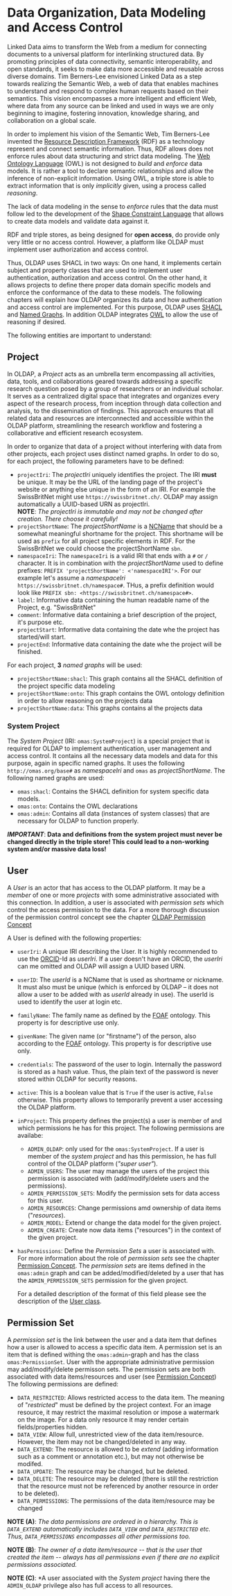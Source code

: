# Data Organization, Data Modeling and Access Control

Linked Data aims to transform the Web from a medium for connecting documents to a universal platform for
interlinking structured data. By promoting principles of data connectivity, semantic interoperability,
and open standards, it seeks to make data more accessible and reusable across diverse domains.
Tim Berners-Lee envisioned Linked Data as a step towards realizing the Semantic Web, a web of data that
enables machines to understand and respond to complex human requests based on their semantics.
This vision encompasses a more intelligent and efficient Web, where data from any source can be linked
and used in ways we are only beginning to imagine, fostering innovation, knowledge sharing, and
collaboration on a global scale.

In order to implement his vision of the Semantic Web, Tim Berners-Lee invented the
[Resource Description Framework](https://en.wikipedia.org/wiki/Resource_Description_Framework)
(RDF) as a technology represent and connect semantic information. Thus, RDF allows does not enforce
rules about data structuring and strict data modeling. The
[Web Ontology Language](https://en.wikipedia.org/wiki/Web_Ontology_Language) (OWL) is not designed
to *build* and *enforce* data models. It is rather a tool to declare semantic relationships and allow
the inference of non-explicit information. Using OWL, a triple store is able to extract information that
is only *implicitly* given, using a process called *reasoning*.

The lack of data modeling in the sense to *enforce* rules that the data must follow led to the development
of the [Shape Constraint Language](https://en.wikipedia.org/wiki/SHACL) that allows to create data models
and validate data against it.

RDF and triple stores, as being designed for **open access**, do provide only very little or no access control.
However, a platform like OLDAP must implement user authorization and access control.

Thus, OLDAP uses SHACL in two ways: On one hand, it implements certain subject and property classes that are
used to implement user authentication, authorization and access control. On the other hand, it allows projects
to define there proper data domain specific models and enforce the conformance of the data to these models.
The following chapters will explain how OLDAP organizes its data and how authentication and access control
are implemented. For this purpose, OLDAP uses [SHACL](https://en.wikipedia.org/wiki/SHACL) and
[Named Graphs](https://en.wikipedia.org/wiki/Named_graph). In addition OLDAP integrates
[OWL](https://en.wikipedia.org/wiki/Web_Ontology_Language) to allow the use of reasoning if desired.

The following entities are important to understand:

## Project

In OLDAP, a *Project* acts as an umbrella term encompassing all activities, data, tools, and collaborations
geared towards addressing a specific research question posed by a group of researchers or an individual scholar.
It serves as a centralized digital space that integrates and organizes every aspect of the research process,
from inception through data collection and analysis, to the dissemination of findings. This approach ensures
that all related data and resources are interconnected and accessible within the OLDAP platform, streamlining
the research workflow and fostering a collaborative and efficient research ecosystem.

In order to organize that data of a project without interfering with data from other projects, each project
uses distinct named graphs. In order to do so, for each project, the following parameters have to be defined:

- `projectIri`: The *projectIri* uniquely identifies the project. The IRI **must** be unique. It may be the
  URL of the landing page of the project's website or anything else unique in the form of an IRI. For
  example the SwissBritNet might use `https://swissbritnet.ch/`. OLDAP may assign automatically a UUID-based
  URN as projectIri.  
  **NOTE**: *The projectIri is immutable and may not be changed after creation. There choose it carefully!*
- `projectShortName`: The *projectShortName* is a [NCName](/python_docstrings/datatypes#oldaplib.src.helpers.datatypes.NCName)
  that should be a somewhat meaningful shortname for the project. This shortname will be used as `prefix` for
  all project specific elements in RDF. For the SwissBritNet we could choose the projectShortName `sbn`.
- `namespaceIri`: The `namespaceIri` is a valid IRI that ends with a `#` or `/` character. It is in combination
  with the *projectShortName* used to define prefixes: `PREFIX 'projectShortName': <'namespaceIRI'>`. For our
  example let's assume a *namespaceIri* `https://swissbritnet.ch/namespace#`. THus, a prefix definition would
  look like `PREFIX sbn: <https://swissbritnet.ch/namespace#>`.
- `label`: Informative data containing the human readable name of the Project, e.g. "SwissBritNet"
- `comment`: Informative data containing a brief description of the project, it's purpose etc.
- `projectStart`: Informative data containing the date whe the project has started/will start.
- `projectEnd`: Informative data containing the date whe the project will be finished.

For each project, **3** *named graphs* will be used:

- `projectShortName:shacl`: This graph contains all the SHACL definition of the project specific data modeling
- `projectShortName:onto`: This graph contains the OWL ontology definition in order to allow reasoning on the
  projects data
- `projectShortName:data`: This graphs contains al the projects data


### System Project

The *System Project* (IRI: `omas:SystemProject`) is a special project that is required for OLDAP to implement authentication,
user management and access control. It contains all the necessary data models and data for this purpose, again
in specific named graphs. It uses the following `http://omas.org/base#` as *namespaceIri* and `omas` as
*projectShortName*. The following named graphs are used:

- `omas:shacl`: Contains the SHACL definition for system specific data models.
- `omas:onto`: Contains the OWL declarations
- `omas:admin`: Contains all data (instances of system classes) that are necessary for OLDAP to function
  properly.

***IMPORTANT***: **Data and definitions from the system project must never be changed directly in the
triple store! This could lead to a non-working system and/or massive data loss!**

## User
A *User* is an actor that has access to the OLDAP platform. It may be a *member* of one or more *projects* with some
administrative associated with this connection. In addition, a user is associated with *permission sets* which control
the access permission to the data. For a more thorough discussion of the permission control concept see the chapter
[OLDAP Permission Concept](/permission_concept)

A User is defined with the following properties:

- `userIri`: A unique IRI describing the User. It is highly recommended to use the [ORCID](https://orcid.org)-Id as
  *userIri*. If a user doesn't have an ORCID, the *userIri* can me omitted and OLDAP will assign a UUID based URN.
- `userID`: The *userId* is a NCName that is used as shortname or nickname. It must also must be unique (which is
  enforced by OLDAP – it does not allow a user to be added with as *userId* already in use). The userId is used
  to identify the user at login etc.
- `familyName`: The family name as defined by the [FOAF](http://xmlns.com/foaf/spec/) ontology. This property is
  for descriptive use only.
- `givenName`: The given name (or "firstname") of the person, also according to the [FOAF](http://xmlns.com/foaf/spec/)
  ontology. This property is for descriptive use only.
- `credentials`: The password of the user to login. Internally the password is stored as a hash value. Thus, the plain
  text of the password is never stored within OLDAP for security reasons.
- `active`: This is a boolean value that is `True` if the user is active, `False` otherwise. This property allows
  to temporarily prevent a user accessing the OLDAP platform.
- `inProject`: This property defines the project(s) a user is member of and which permissions he has for this project.
  The following permissions are availabe:
    - `ADMIN_OLDAP`: only used for the `omas:SystemProject`. If a user is member of the *system project* and has this
    permission, he has full control of the OLDAP platform (*"super user"*).
    - `ADMIN_USERS`: The user may manage the users of the project this permission is associated with (add/modify/delete
      users and the permissions).
    - `ADMIN_PERMISSION_SETS`: Modify the permission sets for data access for this user.
    - `ADMIN_RESOURCES`: Change permissions amd ownership of data items ("*resources*).
    - `ADMIN_MODEL`: Extend or change the data model for the given project.
    - `ADMIN_CREATE`: Create now data items ("resources") in the context of the given project.
- `hasPermissions`: Define the *Permission Sets* a user is associated with. For more information about the role of
  *permission sets* see the chapter [Permission Concept](/permission_concept). The *permission sets* are items defined
  in the `omas:admin` graph and can be added/modified/deleted by a user that has the `ADMIN_PERMISSION_SETS` permission
  for the given project.  

  For a detailed description of the format of this field please see the description of the [User class](/user).

## Permission Set

A *permission set* is the link between the user and a data item that defines how a user is allowed to access a specific
data item. A permission set is an item that is defined withing the `omas:admin`-graph and has the class
`omas:PermissionSet`. User with the appropriate administrative permission may add/modify/delete permisson sets.
The permission sets are both associated with data items/resources and user (see [Permission Concept](/permission_concept))
The following permissions are defined:

- `DATA_RESTRICTED`: Allows restricted access to the data item. The meaning of "*restricted*" must be defined by the
  project context. For an image resource, it may restrict the maximal resolution or impose a watermark on the image. For
  a data only resource it may render certain fields/properties hidden.
- `DATA_VIEW`: Allow full, unrestricted view of the data item/resource. However, the item may not be changed/deleted in
  any way.
- `DATA_EXTEND`: The resource is allowed to be *extend* (adding information such as a comment or annotation etc.),
  but may not otherwise be modifed.
- `DATA_UPDATE`: The resource may be changed, but be deleted.
- `DATA_DELETE`: The resouirce may be deleted (there is still the restriction that the resource must not
  be referenced by another resource in order to be deleted).
- `DATA_PERMISSIONS`: The permissions of the data item/resource may be changed

**NOTE (A)**: *The data permissions are ordered in a hierarchy. This is `DATA_EXTEND` automatically includes `DATA_VIEW`
and `DATA_RESTRICTED` etc. Thus, `DATA_PERMISSIONS` encompasses all other permissions too.*  

**NOTE (B)**: *The owner of a data item/resource -- that is the user that created the item -- always has all permissions
even if there are no explicit permissions associated.*  

**NOTE (C)**: *A user associated with the *System project* having there the `ADMIN_OLDAP` privilege also has full
access to all resources.